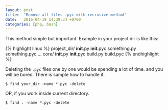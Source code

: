 ```yaml
---
layout: post
title:  "Remove all files .pyc with recrusive method"
date:   2016-04-19 14:39:34 +0700
categories: [php, bash]
---
```


This method simple but important. Example in your project dir is like this:

{% highlight linux %}
project_dir/
           __init__.py
           __init__.pyc
           something.py
           something.pyc
           ...
           core/
               __init__.py
               __init__.pyc
               build.py
               build.pyc
{% endhighlight %}

Deleting the `.pyc` files one by one would be spending a lot of time. and you will be bored. There is sample how to handle it.

```
$ find your_dir -name *.pyc -delete
```

OR, if you work inside current directory.

```
$ find . -name *.pyc -delete
```